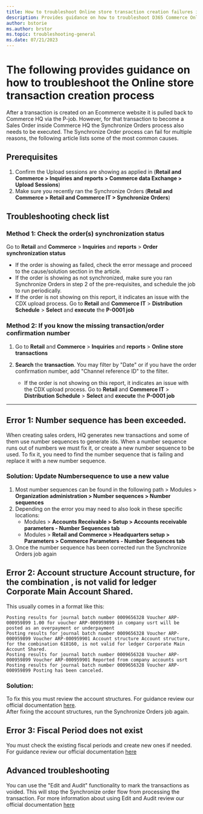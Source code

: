 ```yaml
---
title: How to troubleshoot Online store transaction creation failures in HQ
description: Provides guidance on how to troubleshoot D365 Commerce Online store transaction creation failures. 
author: bstorie
ms.author: brstor
ms.topic: troubleshooting-general 
ms.date: 07/21/2023
---
```

# The following provides guidance on how to troubleshoot the Online store transaction creation process

After a transaction is created on an Ecommerce website it is pulled back to Commerce HQ via the P-job.  However, for that transaction to become a Sales Order inside Commerce HQ the Synchronize Orders process also needs to be executed. The Synchronize Order process can fail for multiple reasons, the following article lists some of the most common causes.   


## Prerequisites
1) Confirm the Upload sessions are showing as applied in (**Retail and Commerce > Inquiries and reports > Commerce data Exchange > Upload Sessions**)
2) Make sure you recently ran the Synchronize Orders (**Retail and Commerce > Retail and Commerce IT > Synchronize Orders**) 

## Troubleshooting check list

### Method 1: Check the order(s) synchronization status
Go to **Retail** and **Commerce** > **Inquiries** and **reports** > **Order synchronization status**

  - If the order is showing as failed, check the error message and proceed to the cause/solution section in the article. 
  - If the order is showing as not synchronized, make sure you ran Synchronize Orders in step 2 of the pre-requisites, and schedule the job to run periodically. 
  - If the order is not showing on this report, it indicates an issue with the CDX upload process.  Go to **Retail** and **Commerce IT** > **Distribution Schedule** > **Select** and **execute** the **P-0001 job**

### Method 2: If you know the missing transaction/order confirmation number
  1. Go to **Retail** and **Commerce** > **Inquiries** and **reports** > **Online store transactions** 
  1. **Search** the **transaction**. You may filter by "Date" or if you have the order confirmation number, add "Channel reference ID" to the filter.

     - If the order is not showing on this report, it indicates an issue with the CDX upload process.  Go to **Retail** and **Commerce IT** > **Distribution Schedule** > **Select** and **execute** the **P-0001 job**

------------------------------------------------------------------------

## Error 1: Number sequence <number sequence name> has been exceeded.
When creating sales orders, HQ generates new transactions and some of them use number sequences to generate ids.
When a number sequence runs out of numbers we must fix it, or create a new number sequence to be used.
To fix it, you need to find the number sequence that is failing and replace it with a new number sequence.

### Solution: Update Numbersequence to use a new value
1. Most number sequences can be found in the following path > Modules > **Organization administration > Number sequences > Number sequences**
2. Depending on the error you may need to also look in these specific locations:
    - Modules > **Accounts Receivable > Setup > Accounts receivable parameters -  Number Sequences tab**
    - Modules > **Retail and Commerce > Headquarters setup > Parameters > Commerce Parameters  - Number Sequences tab**
3. Once the number sequence has been corrected run the Synchronize Orders job again 


## Error 2: Account structure Account structure, for the combination <combination number>, is not valid for ledger Corporate Main Account Shared.
This usually comes in a format like this:
```
Posting results for journal batch number 0009656328 Voucher ARP-000959899 1.00 for voucher ARP-000959899 in company usrt will be posted as an overpayment or underpayment
Posting results for journal batch number 0009656328 Voucher ARP-000959899 Voucher ARP-000959901 Account structure Account structure, for the combination 618160, is not valid for ledger Corporate Main Account Shared.
Posting results for journal batch number 0009656328 Voucher ARP-000959899 Voucher ARP-000959901 Reported from company accounts usrt
Posting results for journal batch number 0009656328 Voucher ARP-000959899 Posting has been canceled.
```

### Solution:  
To fix this you must review the account structures. For guidance review our official documentation [here](https://docs.microsoft.com/dynamics365/finance/general-ledger/configure-account-structures).  
After fixing the account structures, run the Synchronize Orders job again. 

## Error 3: Fiscal Period does not exist
You must check the existing fiscal periods and create new ones if needed. For guidance review our official documentation [here](https://learn.microsoft.com/dynamics365/finance/budgeting/fiscal-calendars-fiscal-years-periods)



## Advanced troubleshooting
You can use the "Edit and Audit" functionality to mark the transactions as voided.  This will stop the Synchronize order flow from processing the transaction. For more information about using Edit and Audit review our official documentation [here](https://learn.microsoft.com/dynamics365/commerce/edit-order-trans)
